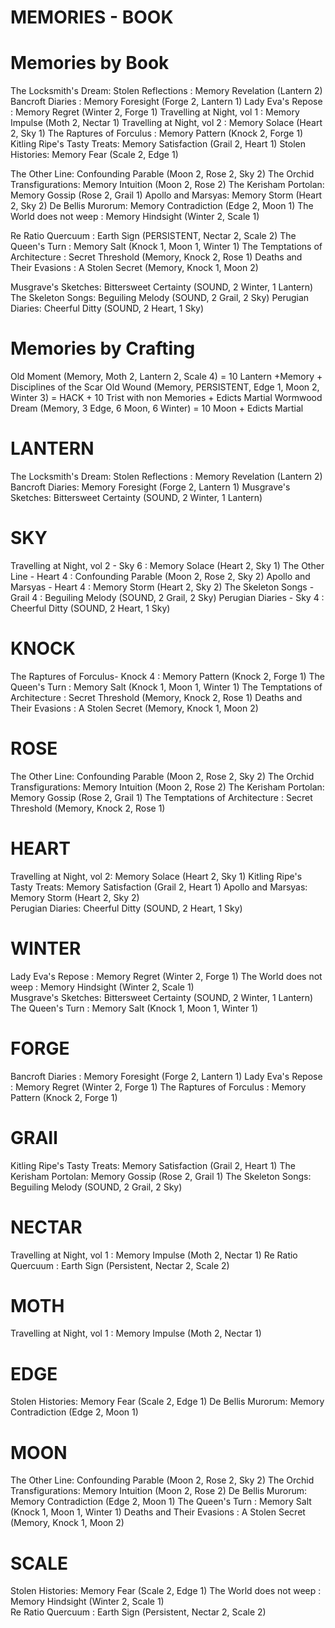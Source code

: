 MEMORIES - BOOK
=======

# Memories by Book
The Locksmith's Dream: Stolen Reflections : Memory Revelation (Lantern 2)
Bancroft Diaries : Memory Foresight (Forge 2, Lantern 1)
Lady Eva's Repose : Memory Regret (Winter 2, Forge 1)
Travelling at Night, vol 1 : Memory Impulse (Moth 2, Nectar 1)
Travelling at Night, vol 2 : Memory Solace (Heart 2, Sky 1)
The Raptures of Forculus : Memory Pattern (Knock 2, Forge 1)
Kitling Ripe's Tasty Treats: Memory Satisfaction (Grail 2, Heart 1)
Stolen Histories: Memory Fear (Scale 2, Edge 1)

The Other Line: Confounding Parable (Moon 2, Rose 2, Sky 2)
The Orchid Transfigurations: Memory Intuition (Moon 2, Rose 2)
The Kerisham Portolan: Memory Gossip (Rose 2, Grail 1)
Apollo and Marsyas: Memory Storm (Heart 2, Sky 2)
De Bellis Murorum: Memory Contradiction (Edge 2, Moon 1)
The World does not weep : Memory Hindsight (Winter 2, Scale 1)  

Re Ratio Quercuum : Earth Sign (PERSISTENT, Nectar 2, Scale 2)
The Queen's Turn : Memory Salt (Knock 1, Moon 1, Winter 1)
The Temptations of Architecture : Secret Threshold (Memory, Knock 2, Rose 1)
Deaths and Their Evasions : A Stolen Secret (Memory, Knock 1, Moon 2)


Musgrave's Sketches: Bittersweet Certainty (SOUND, 2 Winter, 1 Lantern)
The Skeleton Songs: Beguiling Melody (SOUND, 2 Grail, 2 Sky)
Perugian Diaries: Cheerful Ditty (SOUND, 2 Heart, 1 Sky) 

# Memories by Crafting
Old Moment (Memory, Moth 2, Lantern 2, Scale 4) = 10 Lantern +Memory + Disciplines of the Scar
Old Wound (Memory, PERSISTENT, Edge 1, Moon 2, Winter 3) = HACK + 10 Trist with non Memories + Edicts Martial
Wormwood Dream (Memory, 3 Edge, 6 Moon, 6 Winter) = 10 Moon + Edicts Martial


# LANTERN
The Locksmith's Dream: Stolen Reflections : Memory Revelation (Lantern 2)
Bancroft Diaries: Memory Foresight (Forge 2, Lantern 1)
Musgrave's Sketches: Bittersweet Certainty (SOUND, 2 Winter, 1 Lantern)
# SKY
Travelling at Night, vol 2 - Sky 6 : Memory Solace (Heart 2, Sky 1)
The Other Line - Heart 4 : Confounding Parable (Moon 2, Rose 2, Sky 2)
Apollo and Marsyas - Heart 4 : Memory Storm (Heart 2, Sky 2)
The Skeleton Songs - Grail 4 : Beguiling Melody (SOUND, 2 Grail, 2 Sky)
Perugian Diaries - Sky 4 : Cheerful Ditty (SOUND, 2 Heart, 1 Sky) 
# KNOCK
The Raptures of Forculus- Knock 4 : Memory Pattern (Knock 2, Forge 1)
The Queen's Turn : Memory Salt (Knock 1, Moon 1, Winter 1)
The Temptations of Architecture : Secret Threshold (Memory, Knock 2, Rose 1)
Deaths and Their Evasions : A Stolen Secret (Memory, Knock 1, Moon 2)
# ROSE
The Other Line: Confounding Parable (Moon 2, Rose 2, Sky 2)
The Orchid Transfigurations: Memory Intuition (Moon 2, Rose 2)
The Kerisham Portolan: Memory Gossip (Rose 2, Grail 1)
The Temptations of Architecture : Secret Threshold (Memory, Knock 2, Rose 1)
# HEART
Travelling at Night, vol 2: Memory Solace (Heart 2, Sky 1)
Kitling Ripe's Tasty Treats: Memory Satisfaction (Grail 2, Heart 1)
Apollo and Marsyas: Memory Storm (Heart 2, Sky 2)  
Perugian Diaries: Cheerful Ditty (SOUND, 2 Heart, 1 Sky) 
# WINTER
Lady Eva's Repose : Memory Regret (Winter 2, Forge 1)
The World does not weep : Memory Hindsight (Winter 2, Scale 1)  
Musgrave's Sketches: Bittersweet Certainty (SOUND, 2 Winter, 1 Lantern)
The Queen's Turn : Memory Salt (Knock 1, Moon 1, Winter 1)
# FORGE
Bancroft Diaries : Memory Foresight (Forge 2, Lantern 1)
Lady Eva's Repose : Memory Regret (Winter 2, Forge 1)
The Raptures of Forculus : Memory Pattern (Knock 2, Forge 1)
# GRAIl
Kitling Ripe's Tasty Treats: Memory Satisfaction (Grail 2, Heart 1)
The Kerisham Portolan: Memory Gossip (Rose 2, Grail 1)
The Skeleton Songs: Beguiling Melody (SOUND, 2 Grail, 2 Sky)
# NECTAR
Travelling at Night, vol 1 : Memory Impulse (Moth 2, Nectar 1)
Re Ratio Quercuum : Earth Sign (Persistent, Nectar 2, Scale 2)
# MOTH
Travelling at Night, vol 1 : Memory Impulse (Moth 2, Nectar 1)
# EDGE 
Stolen Histories: Memory Fear (Scale 2, Edge 1)
De Bellis Murorum: Memory Contradiction (Edge 2, Moon 1)
# MOON
The Other Line: Confounding Parable (Moon 2, Rose 2, Sky 2)
The Orchid Transfigurations: Memory Intuition (Moon 2, Rose 2)
De Bellis Murorum: Memory Contradiction (Edge 2, Moon 1)
The Queen's Turn : Memory Salt (Knock 1, Moon 1, Winter 1)
Deaths and Their Evasions : A Stolen Secret (Memory, Knock 1, Moon 2)
# SCALE
Stolen Histories: Memory Fear (Scale 2, Edge 1)
The World does not weep : Memory Hindsight (Winter 2, Scale 1)  
Re Ratio Quercuum : Earth Sign (Persistent, Nectar 2, Scale 2)

